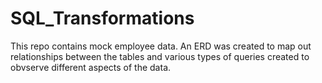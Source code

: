 # SQL_Transformations

This repo contains mock employee data. An ERD was created to map out relationships between the tables and various types of queries created to obvserve different aspects of the data.
